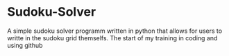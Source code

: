 # Sudoku-Solver
A simple sudoku solver programm written in python that allows for users to writte in the sudoku grid themselfs. The start of my training in coding and using github
